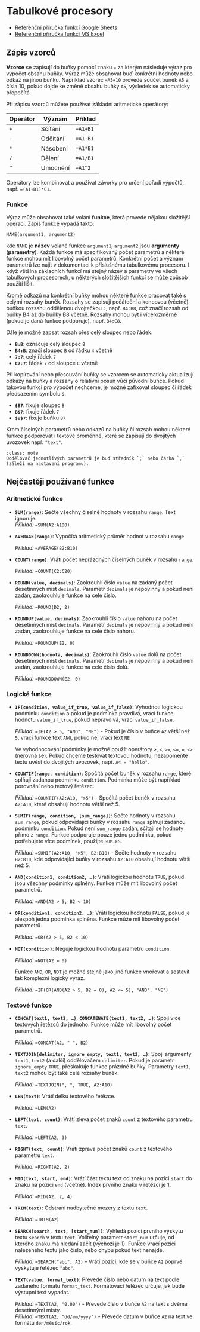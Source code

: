 Tabulkové procesory
===================

- [Referenční příručka funkcí Google Sheets](https://support.google.com/docs/table/25273)
- [Referenční příručka funkcí MS Excel](https://support.microsoft.com/en-us/office/excel-functions-by-category-5f91f4e9-7b42-46d2-9bd1-63f26a86c0eb)


Zápis vzorců
------------

**Vzorce** se zapisují do buňky pomocí znaku `=` za kterým následuje výraz pro výpočet obsahu buňky. Výraz může obsahovat buď konkrétní hodnoty nebo odkaz na jinou buňku. Například vzorec `=A5+10` provede součet buněk `A5` a  čísla 10, pokud dojde ke změně obsahu buňky `A5`, výsledek se automaticky přepočítá.

Při zápisu vzorců můžete používat základní aritmetické operátory:

| Operátor | Význam         | Příklad         |
|----------|----------------|-----------------|
| `+`      | Sčítání        | `=A1+B1`        |
| `-`      | Odčítání       | `=A1-B1`        |
| `*`      | Násobení       | `=A1*B1`        |
| `/`      | Dělení         | `=A1/B1`        |
| `^`      | Umocnění       | `=A1^2`         |

Operátory lze kombinovat a používat závorky pro určení pořadí výpočtů, např. `=(A1+B1)*C1`.


### Funkce

Výraz může obsahovat také volání **funkce**, která provede nějakou složitější operaci. Zápis funkce vypadá takto:

`NAME(argument1, argument2)`

kde `NAME` je **název** volané funkce `argument1`, `argument2` jsou **argumenty** (**parametry**). Každá funkce má specifikovaný počet parametrů a některé funkce mohou mít libovolný počet parametrů. Konkrétní počet a význam parametrů lze najít v dokumentaci k příslušnému tabulkovému procesoru. I když většina základních funkcí má stejný název a parametry ve všech tabulkových procesorech, u některých složitějších funkcí se může způsob použití lišit.

Kromě odkazů na konkrétní buňky mohou některé funkce pracovat také s celými rozsahy buněk. Rozsahy se zapisují počáteční a koncovou (včetně) buňkou rozsahu oddělenou dvojtečkou `:`, např. `B4:B8`, což značí rozsah od buňky B4 až do buňky B8 včetně. Rozsahy mohou být i vícerozměrné (pokud je daná funkce podporuje), např. `B4:C8`.

Dále je možné zapsat rozsah přes celý sloupec nebo řádek:

- **`B:B`**: označuje celý sloupec `B`
- **`B4:B`**: značí sloupec `B` od řádku `4` včetně
- **`7:7`**: celý řádek `7`
- **`C7:7`**: řádek `7` od sloupce `C` včetně

Při kopírování nebo přesouvání buňky se vzorcem se automaticky aktualizují odkazy na buňky a rozsahy o relativní posun vůči původní buňce. Pokud takovou funkci pro výpočet nechceme, je možné zafixovat sloupec či řádek předsazením symbolu `$`:

- **`$B7`**: fixuje sloupec `B`
- **`B$7`**: fixuje řádek `7`
- **`$B$7`**: fixuje buňku `B7`

Krom číselných parametrů nebo odkazů na buňky či rozsah mohou některé funkce podporovat i textové proměnné, které se zapisují do dvojitých uvozovek např. `"text"`.

```{admonition} Čárka nebo středník?
:class: note
Oddělovač jednotlivých parametrů je buď středník `;` nebo čárka `,` (záleží na nastavení programu).
```

Nejčastěji používané funkce
---------------------------

### Aritmetické funkce

- **`SUM(range)`**: Sečte všechny číselné hodnoty v rozsahu `range`. Text ignoruje.  
*Příklad:* `=SUM(A2:A100)`

- **`AVERAGE(range)`**: Vypočítá aritmetický průměr hodnot v rozsahu `range`.  
    
    *Příklad:* `=AVERAGE(B2:B10)`

- **`COUNT(range)`**: Vrátí počet neprázdných číselných buněk v rozsahu `range`.  
    
    *Příklad:* `=COUNT(C2:C20)`

- **`ROUND(value, decimals)`**: Zaokrouhlí číslo `value` na zadaný počet desetinných míst `decimals`. Parametr `decimals` je nepovinný a pokud není zadán, zaokrouhluje funkce na celé číslo.
    
    *Příklad:* `=ROUND(D2, 2)`

- **`ROUNDUP(value, decimals)`**: Zaokrouhlí číslo `value` nahoru na počet desetinných míst `decimals`. Parametr `decimals` je nepovinný a pokud není zadán, zaokrouhluje funkce na celé číslo nahoru.
    
    *Příklad:* `=ROUNDUP(E2, 0)`

- **`ROUNDDOWN(hodnota, decimals)`**: Zaokrouhlí číslo `value` dolů na počet desetinných míst `decimals`. Parametr `decimals` je nepovinný a pokud není zadán, zaokrouhluje funkce na celé číslo dolů. 
    
    *Příklad:* `=ROUNDDOWN(E2, 0)`


### Logické funkce

- **`IF(condition, value_if_true, value_if_false)`**: Vyhodnotí logickou podmínku `condition` a pokud je podmínka pravdivá, vrací funkce hodnotu `value_if_true`, pokud nepravdivá, vrací `value_if_false`.  
    
    *Příklad:* `=IF(A2 > 5, "ANO", "NE")` - Pokud je číslo v buňce `A2` větší než `5`, vrací funkce text `ANO`, pokud ne, vrací text `NE`

    Ve vyhodnocování podmínky je možné použít operátory `>`, `<`, `>=`, `<=`, `=`, `<>` (nerovná se). Pokud chceme testovat textovou hodnotu, nezapomeňte textu uvést do dvojitých uvozovek, např. `A4 = "hello"`.

- **`COUNTIF(range, condition)`**: Spočítá počet buněk v rozsahu `range`, které splňují zadanou podmínku `condition`. Podmínka může být například porovnání nebo textový řetězec.

    *Příklad:* `=COUNTIF(A2:A10, ">5")` - Spočítá počet buněk v rozsahu `A2:A10`, které obsahují hodnotu větší než 5.

- **`SUMIF(range, condition, [sum_range])`**: Sečte hodnoty v rozsahu `sum_range`, pokud odpovídající buňky v rozsahu `range` splňují zadanou podmínku `condition`. Pokud není `sum_range` zadán, sčítají se hodnoty přímo z `range`. Funkce podporuje pouze jednu podmínku, pokud potřebujete více podmínek, použijte `SUMIFS`.

    *Příklad:* `=SUMIF(A2:A10, ">5", B2:B10)` - Sečte hodnoty v rozsahu `B2:B10`, kde odpovídající buňky v rozsahu `A2:A10` obsahují hodnotu větší než 5.

- **`AND(condition1, condition2, …)`**: Vrátí logickou hodnotu `TRUE`, pokud jsou všechny podmínky splněny. Funkce může mít libovolný počet parametrů.

    *Příklad:* `=AND(A2 > 5, B2 < 10)`

- **`OR(condition1, condition2, …)`**: Vrátí logickou hodnotu `FALSE`, pokud je alespoň jedna podmínka splněna. Funkce může mít libovolný počet parametrů.  

    *Příklad:* `=OR(A2 > 5, B2 < 10)`

- **`NOT(condition)`**: Neguje logickou hodnotu parametru `condition`.

    *Příklad:* `=NOT(A2 = 0)`

    Funkce `AND`, `OR`, `NOT` je možné stejně jako jiné funkce vnořovat a sestavit tak komplexní logický výraz.

    *Příklad:* `=IF(OR(AND(A2 > 5, B2 = 0), A2 <= 5), "ANO", "NE")`

### Textové funkce

- **`CONCAT(text1, text2, …)`**, **`CONCATENATE(text1, text2, …)`**: Spojí více textových řetězců do jednoho. Funkce může mít libovolný počet parametrů. 

    *Příklad:* `=CONCAT(A2, " ", B2)`

- **`TEXTJOIN(delimiter, ignore_empty, text1, text2, …)`**: Spojí argumenty `text1`, `text2` (a další) oddělovačem `delimiter`. Pokud je parametr `ignore_empty` `TRUE`, přeskakuje funkce prázdné buňky. Parametry `text1`, `text2` mohou být také celé rozsahy buněk.

    *Příklad:*  `=TEXTJOIN(", ", TRUE, A2:A10)`

- **`LEN(text)`**: Vrátí délku textového řetězce.  

    *Příklad:* `=LEN(A2)`

- **`LEFT(text, count)`**: Vrátí zleva počet znaků `count` z textového parametru `text`.  

    *Příklad:* `=LEFT(A2, 3)`

- **`RIGHT(text, count)`**: Vrátí zprava počet znaků `count` z textového parametru `text`.  

    *Příklad:* `=RIGHT(A2, 2)`

- **`MID(text, start, end)`**: Vrátí část textu text od znaku na pozici `start` do znaku na pozici `end` (včetně). Index prvního znaku v řetězci je 1.  

    *Příklad:* `=MID(A2, 2, 4)`

- **`TRIM(text)`**: Odstraní nadbytečné mezery z textu `text`.  

    *Příklad:* `=TRIM(A2)`

- **`SEARCH(search, text, [start_num])`**: Vyhledá pozici prvního výskytu textu `search` v textu `text`. Volitelný parametr `start_num` určuje, od kterého znaku má hledání začít (výchozí je 1). Funkce vrací pozici nalezeného textu jako číslo, nebo chybu pokud text nenajde.

    *Příklad:* `=SEARCH("abc", A2)` – Vrátí pozici, kde se v buňce `A2` poprvé vyskytuje řetězec `"abc"`.

- **`TEXT(value, format_text)`**: Převede číslo nebo datum na text podle zadaného formátu `format_text`. Formátovací řetězec určuje, jak bude výstupní text vypadat.

    *Příklad:* `=TEXT(A2, "0.00")` - Převede číslo v buňce `A2` na text s dvěma desetinnými místy.  
    *Příklad:* `=TEXT(A2, "dd/mm/yyyy")` - Převede datum v buňce `A2` na text ve formátu `den/měsíc/rok`.
